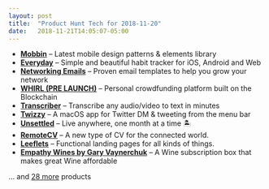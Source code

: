 ```yaml
---
layout: post
title:  "Product Hunt Tech for 2018-11-20"
date:   2018-11-21T14:05:07-05:00
---
```


* **[Mobbin](https://www.producthunt.com/posts/mobbin-1?utm_campaign=producthunt-api&utm_medium=api&utm_source=Application%3A+Daily+Digest+RSS+%28ID%3A+3202%29)** – Latest mobile design patterns & elements library
* **[Everyday](https://www.producthunt.com/posts/everyday-2?utm_campaign=producthunt-api&utm_medium=api&utm_source=Application%3A+Daily+Digest+RSS+%28ID%3A+3202%29)** – Simple and beautiful habit tracker for iOS, Android and Web
* **[Networking Emails](https://www.producthunt.com/posts/networking-emails?utm_campaign=producthunt-api&utm_medium=api&utm_source=Application%3A+Daily+Digest+RSS+%28ID%3A+3202%29)** – Proven email templates to help you grow your network
* **[WHIRL (PRE LAUNCH)](https://www.producthunt.com/posts/whirl-pre-launch?utm_campaign=producthunt-api&utm_medium=api&utm_source=Application%3A+Daily+Digest+RSS+%28ID%3A+3202%29)** – Personal crowdfunding platform built on the Blockchain
* **[Transcriber](https://www.producthunt.com/posts/transcriber?utm_campaign=producthunt-api&utm_medium=api&utm_source=Application%3A+Daily+Digest+RSS+%28ID%3A+3202%29)** – Transcribe any audio/video to text in minutes
* **[Twizzy](https://www.producthunt.com/posts/twizzy?utm_campaign=producthunt-api&utm_medium=api&utm_source=Application%3A+Daily+Digest+RSS+%28ID%3A+3202%29)** – A macOS app for Twitter DM & tweeting from the menu bar
* **[Unsettled](https://www.producthunt.com/posts/unsettled?utm_campaign=producthunt-api&utm_medium=api&utm_source=Application%3A+Daily+Digest+RSS+%28ID%3A+3202%29)** – Live anywhere, one month at a time 🏝️
* **[RemoteCV](https://www.producthunt.com/posts/remotecv?utm_campaign=producthunt-api&utm_medium=api&utm_source=Application%3A+Daily+Digest+RSS+%28ID%3A+3202%29)** – A new type of CV for the connected world.
* **[Leeflets](https://www.producthunt.com/posts/leeflets-2?utm_campaign=producthunt-api&utm_medium=api&utm_source=Application%3A+Daily+Digest+RSS+%28ID%3A+3202%29)** – Functional landing pages for all kinds of things.
* **[Empathy Wines by Gary Vaynerchuk](https://www.producthunt.com/posts/empathy-wines-by-gary-vaynerchuk?utm_campaign=producthunt-api&utm_medium=api&utm_source=Application%3A+Daily+Digest+RSS+%28ID%3A+3202%29)** – A Wine subscription box that makes great Wine affordable

… and [28 more](https://www.producthunt.com/tech) products